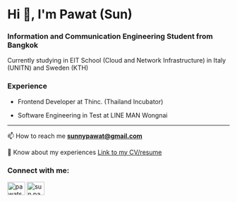 <!--
**sunnypawat/sunnypawat** is a ✨ _special_ ✨ repository because its `README.md` (this file) appears on your GitHub profile.

Here are some ideas to get you started:

- 🔭 I’m currently working on ...
- 🌱 I’m currently learning ...
- 👯 I’m looking to collaborate on ...
- 🤔 I’m looking for help with ...
- 💬 Ask me about ...
- 📫 How to reach me: ...
- 😄 Pronouns: ...
- ⚡ Fun fact: ...
-->
<h1>Hi 👋, I'm Pawat (Sun)</h1>
<h3>Information and Communication Engineering Student from Bangkok</h3>
Currently studying in EIT School (Cloud and Network Infrastructure) in Italy (UNITN) and Sweden (KTH)

<h3>Experience</h3>

- Frontend Developer at Thinc. (Thailand Incubator)

- Software Engineering in Test at LINE MAN Wongnai

<hr>

📫 How to reach me **sunnypawat@gmail.com**

📄 Know about my experiences [Link to my CV/resume](https://github.com/sunnypawat/sunnypawat/blob/5d8e9c443dd743bfa577c8809cd8389154707a90/cv-pawat-22022025.pdf)

<h3 align="left">Connect with me:</h3>
<p align="left">
<a href="https://linkedin.com/in/pawatsong" target="blank"><img align="center" src="https://raw.githubusercontent.com/rahuldkjain/github-profile-readme-generator/master/src/images/icons/Social/linked-in-alt.svg" alt="pawatsong" height="30" width="40" /></a>
<a href="https://instagram.com/sun.pawat" target="blank"><img align="center" src="https://raw.githubusercontent.com/rahuldkjain/github-profile-readme-generator/master/src/images/icons/Social/instagram.svg" alt="sun.pawat" height="30" width="40" /></a>
</p>
